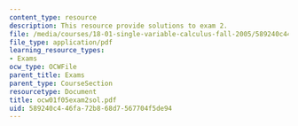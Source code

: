 ```yaml
---
content_type: resource
description: This resource provide solutions to exam 2.
file: /media/courses/18-01-single-variable-calculus-fall-2005/589240c446fa72b868d7567704f5de94_ocw01f05exam2sol.pdf
file_type: application/pdf
learning_resource_types:
- Exams
ocw_type: OCWFile
parent_title: Exams
parent_type: CourseSection
resourcetype: Document
title: ocw01f05exam2sol.pdf
uid: 589240c4-46fa-72b8-68d7-567704f5de94
---
```

